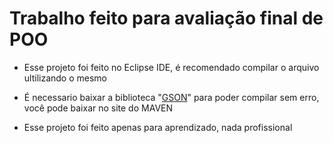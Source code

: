 # Trabalho feito para avaliação final de POO

- Esse projeto foi feito no Eclipse IDE, é recomendado compilar o arquivo 
    ultilizando o mesmo

- É necessario baixar a biblioteca "[GSON](https://mvnrepository.com/artifact/com.google.code.gson/gson/2.11.0)" para poder compilar sem erro, você pode baixar no site do MAVEN

- Esse projeto foi feito apenas para aprendizado, nada profissional
